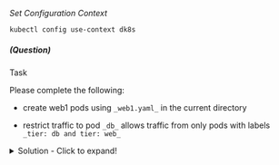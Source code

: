 
*_Set Configuration Context_*

`kubectl config use-context dk8s`

##### (Question)

Task

Please complete the following:

- create web1 pods using `_web1.yaml_` in the current directory

- restrict traffic to pod `_db_` allows traffic from only pods with labels `_tier: db and tier: web_`

<details>
<summary>
Solution - Click to expand!
</summary>

```yaml

#Alias k=kubectl
alias k=kubectl

# Apply the file
k apply -f web1.yaml

# db-ingress-web.yaml

apiVersion: networking.k8s.io/v1
kind: NetworkPolicy
metadata:
  name: db-ingress-web
spec:
  podSelector:
    matchLabels:
      tier: db
  policyTypes:
  - Ingress
  ingress:
    - from:
      - podSelector:
          matchLabels:
            tier: web
      ports:
        - port: 3306
          protocol: TCP

k apply -f db-ingress-web.yaml
  
```

</details>